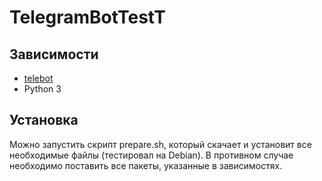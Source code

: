 # TelegramBotTestT

## Зависимости
- [telebot](https://github.com/eternnoir/pyTelegramBotAPI)
- Python 3

## Установка

Можно запустить скрипт prepare.sh, который скачает и установит все необходимые файлы (тестировал на Debian).
В противном случае необходимо поставить все пакеты, указанные в зависимостях.
